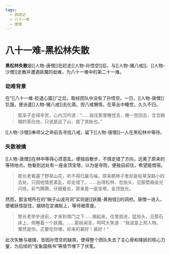```yaml
---
tags:
  - 西游记
  - 八十一难
  - 唐僧
---
```

# 八十一难-黑松林失散

**黑松林失散**是[[人物-唐僧]]在赶走[[人物-孙悟空]]后，与[[人物-猪八戒]]、[[人物-沙僧]]走散并遭遇妖魔的劫难，为八十一难中的第二十一难。

### **劫难背景**
在“[[八十一难-贬退心猿]]”之后，取经团队中没有了孙悟空。一日，[[人物-唐僧]]饥饿，便派遣[[人物-猪八戒]]去化斋。但八戒懒惰，在草丛中睡觉，久久不归。
> 那呆子走得辛苦，心内沉吟道：“……我往那里睡觉去，睡一觉回去，含含糊糊的答应他，只说是巡了山，就了其帐也。”

[[人物-沙僧]]奉师父之命前去寻找八戒，留下[[人物-唐僧]]一人在黑松林中等待。

### **失散被擒**
[[人物-唐僧]]在林中等得心烦意乱，便独自散步，不慎走错了方向，远离了原来的等待地点。他看到远处有一座金顶宝塔，以为是寺院，便独自前往，希望能借宿。
> 那长老看遍了野草山花，听不得归巢鸟噪。原来那林子里却是些草深路小的去处，只因他情思紊乱，却走错了。……出得松林，忽抬头，见那壁厢金光闪烁，彩气腾腾，仔细看处，原来是一座宝塔，金顶放光。

然而，那宝塔所在的“碗子山波月洞”实则是[[妖魔-黄袍怪]]的洞府。唐僧一进入，便被妖怪捉住，捆绑在定魂桩上，等待被蒸食。
> 那长老举步进前，才来到塔门之下……揭起来，往里就进，猛抬头，见那石床上，侧睡着一个妖魔。……那妖闻言，呵呵大笑道：“我说是上邦人物，果然是你。正要吃你哩，却来的甚好！甚好！”

此次失散与被擒，皆因孙悟空的缺席，使得整个团队失去了主心骨和降妖的核心力量，为后续的“宝象国捎书”等情节埋下了伏笔。
